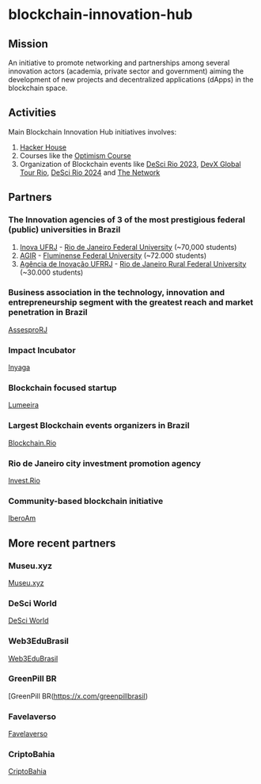# blockchain-innovation-hub

## Mission

An initiative to promote networking and partnerships among several innovation actors (academia, private sector and government) aiming the development of new projects and decentralized applications (dApps) in the blockchain space. 

## Activities

Main Blockchain Innovation Hub initiatives involves:

1. [Hacker House](https://github.com/iberoam/hacker-house)
2. Courses like the [Optimism Course](https://github.com/iberoam/optimism-course)
3. Organization of Blockchain events like [DeSci Rio 2023](https://lu.ma/desci.rio), [DevX Global Tour Rio](https://lu.ma/devxRio), [DeSci Rio 2024](https://lu.ma/descirio2024) and [The Network](https://lu.ma/thenetwork)

## Partners

### The Innovation agencies of 3 of the most prestigious federal (public) universities in Brazil

1. [Inova UFRJ](https://inovacao.ufrj.br/) - [Rio de Janeiro Federal University](https://ufrj.br/en/) (~70,000 students)
2. [AGIR](https://agir.uff.br/) - [Fluminense Federal University](https://www.uff.br/) (~72.000 students)
3. [Agência de Inovação UFRRJ](https://institucional.ufrrj.br/nit/) - [Rio de Janeiro Rural Federal University](https://portal.ufrrj.br/) (~30.000 students)

### Business association in the technology, innovation and entrepreneurship segment with the greatest reach and market penetration in Brazil

[AssesproRJ](https://assespro.rio/)

### Impact Incubator

[Inyaga](https://www.linkedin.com/company/inyaga/)

### Blockchain focused startup

[Lumeeira](https://lumeeira.io)

### Largest Blockchain events organizers in Brazil

[Blockchain.Rio](https://blockchainrio.com.br/)

### Rio de Janeiro city investment promotion agency

[Invest.Rio](https://www.invest.rio/en)

### Community-based blockchain initiative

[IberoAm](https://linktr.ee/iberoam)

## More recent partners

### Museu.xyz

[Museu.xyz](https://museu.xyz/)

### DeSci World

[DeSci World](https://desci.world/)

### Web3EduBrasil

[Web3EduBrasil](https://www.web3edubrasil.com/)

### GreenPill BR

[GreenPill BR(https://x.com/greenpillbrasil)



### Favelaverso

[Favelaverso](https://favelaverso.my.canva.site/)

### CriptoBahia

[CriptoBahia](https://x.com/bahiacripto)
